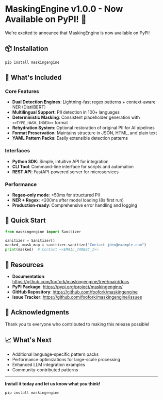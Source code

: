 # MaskingEngine v1.0.0 - Now Available on PyPI! 🎉

We're excited to announce that MaskingEngine is now available on PyPI!

## 📦 Installation

```bash
pip install maskingengine
```

## 🚀 What's Included

### Core Features
- **Dual Detection Engines**: Lightning-fast regex patterns + context-aware NER (DistilBERT)
- **Multilingual Support**: PII detection in 100+ languages
- **Deterministic Masking**: Consistent placeholder generation with `<<TYPE_HASH_INDEX>>` format
- **Rehydration System**: Optional restoration of original PII for AI pipelines
- **Format Preservation**: Maintains structure in JSON, HTML, and plain text
- **YAML Pattern Packs**: Easily extensible detection patterns

### Interfaces
- **Python SDK**: Simple, intuitive API for integration
- **CLI Tool**: Command-line interface for scripts and automation
- **REST API**: FastAPI-powered server for microservices

### Performance
- **Regex-only mode**: <50ms for structured PII
- **NER + Regex**: <200ms after model loading (8s first run)
- **Production-ready**: Comprehensive error handling and logging

## 📝 Quick Start

```python
from maskingengine import Sanitizer

sanitizer = Sanitizer()
masked, mask_map = sanitizer.sanitize("Contact john@example.com")
print(masked)  # Contact <<EMAIL_7A9B2C_1>>
```

## 🔗 Resources

- **Documentation**: https://github.com/foofork/maskingengine/tree/main/docs
- **PyPI Package**: https://pypi.org/project/maskingengine/
- **GitHub Repository**: https://github.com/foofork/maskingengine
- **Issue Tracker**: https://github.com/foofork/maskingengine/issues

## 🙏 Acknowledgments

Thank you to everyone who contributed to making this release possible!

## 📈 What's Next

- Additional language-specific pattern packs
- Performance optimizations for large-scale processing
- Enhanced LLM integration examples
- Community-contributed patterns

---

**Install it today and let us know what you think!**

```bash
pip install maskingengine
```